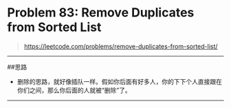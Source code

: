 # Problem 83: Remove Duplicates from Sorted List


> https://leetcode.com/problems/remove-duplicates-from-sorted-list/

--------------------------------------------------------------------
##思路
* 删除的思路，就好像插队一样。假如你后面有好多人，你的下下个人直接跟在你们之间，那么你后面的人就被“删除”了。

--------------------------------



